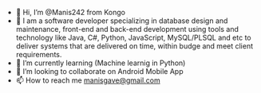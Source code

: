 - 👋 Hi, I’m @Manis242 from Kongo
- 👀 I am a software developer specializing in database design and maintenance, front-end and back-end development using tools and technology like Java, C#, Python, JavaScript, MySQL/PLSQL and etc to deliver systems that are delivered on time, within budge and meet client requirements.
- 🌱 I’m currently learning (Machine learnig in Python)
- 💞️ I’m looking to collaborate on Android Mobile App
- 📫 How to reach me manisgave@gmail.com

<!---
Manis242/Manis242 is a ✨ special ✨ repository because its `README.md` (this file) appears on your GitHub profile.
You can click the Preview link to take a look at your changes.
--->
